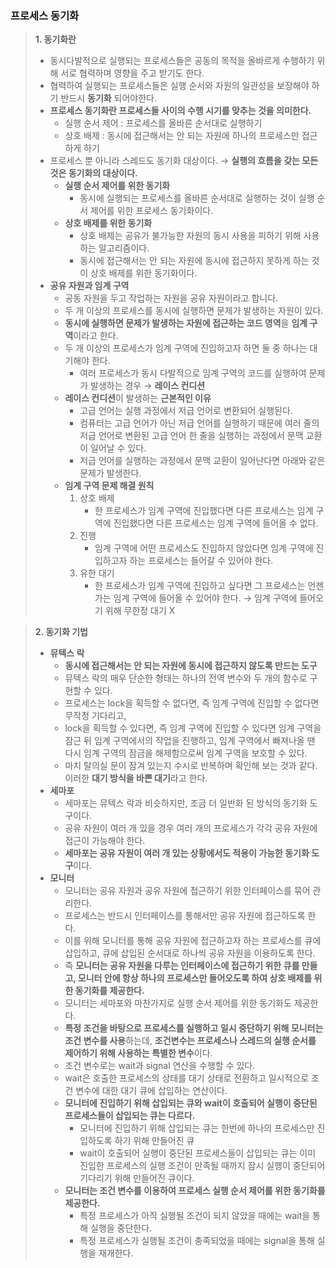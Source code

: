 ### 프로세스 동기화

> **1. 동기화란**
> 
> - 동시다발적으로 실행되는 프로세스들은 공동의 목적을 올바르게 수행하기 위해 서로 협력하며 영향을 주고 받기도 한다.
> - 협력하여 실행되는 프로세스들은 실행 순서와 자원의 일관성을 보장해야 하기 반드시 **동기화** 되어야한다.
> - **프로세스 동기화란 프로세스들 사이의 수행 시기를 맞추는 것을 의미한다.**
>     - 실행 순서 제어 : 프로세스를 올바른 순서대로 실행하기
>     - 상호 배제 : 동시에 접근해서는 안 되는 자원에 하나의 프로세스만 접근하게 하기
> - 프로세스 뿐 아니라 스레드도 동기화 대상이다. → **실행의 흐름을 갖는 모든 것은 동기화의 대상이다.**
>     - **실행 순서 제어를 위한 동기화** 
>         - 동시에 실행되는 프로세스를 올바른 순서대로 실행하는 것이 실행 순서 제어를 위한 프로세스 동기화이다.
>     - **상호 배제를 위한 동기화** 
>         - 상호 배제는 공유가 불가능한 자원의 동시 사용을 피하기 위해 사용하는 알고리즘이다.
>         - 동시에 접근해서는 안 되는 자원에 동시에 접근하지 못하게 하는 것이 상호 배제를 위한 동기화이다.
> - **공유 자원과 임계 구역**
>     - 공동 자원을 두고 작업하는 자원을 공유 자원이라고 합니다.
>     - 두 개 이상의 프로세스를 동시에 실행하면 문제가 발생하는 자원이 있다.
>     - **동시에 실행하면 문제가 발생하는 자원에 접근하는 코드 영역**을 **임계 구역**이라고 한다.
>     - 두 개 이상의 프로세스가 임계 구역에 진입하고자 하면 둘 중 하나는 대기해야 한다.
>         - 여러 프로세스가 동시 다발적으로 임계 구역의 코드를 실행하여 문제가 발생하는 경우 → **레이스 컨디션**
>     - **레이스 컨디션**이 발생하는 **근본적인 이유**
>         - 고급 언어는 실행 과정에서 저급 언어로 변환되어 실행된다.
>         - 컴퓨터는 고급 언어가 아닌 저급 언어를 실행하기 때문에 여러 줄의 저급 언어로 변환된 고급 언어 한 줄을 실행하는 과정에서 문맥 교환이 일어날 수 있다.
>         - 저급 언어를 실행하는 과정에서 문맥 교환이 일어난다면 아래와 같은 문제가 발생한다.
>     - **임계 구역 문제 해결 원칙**
>         1. 상호 배제 
>             - 한 프로세스가 임계 구역에 진입했다면 다른 프로세스는 임계 구역에 진입했다면 다른 프로세스는 임계 구역에 들어올 수 없다.
>         2. 진행 
>             - 임계 구역에 어떤 프로세스도 진입하지 않았다면 임계 구역에 진입하고자 하는 프로세스는 들어갈 수 있어야 한다.
>         3. 유한 대기 
>             - 한 프로세스가 임계 구역에 진입하고 싶다면 그 프로세스는 언젠가는 임계 구역에 들어올 수 있어야 한다. → 임계 구역에 들어오기 위해 무한정 대기 X

> **2. 동기화 기법**
> 
> - **뮤텍스 락**
>     - **동시에 접근해서는 안 되는 자원에 동시에 접근하지 않도록 만드는 도구**
>     - 뮤텍스 락의 매우 단순한 형태는 하나의 전역 변수와 두 개의 함수로 구현할 수 있다.
>     - 프로세스는 lock을 획득할 수 없다면, 즉 임계 구역에 진입할 수 없다면 무작정 기다리고,
>     - lock을 획득할 수 있다면, 즉 임계 구역에 진입할 수 있다면 임계 구역을 잠근 뒤 임계 구역에서의 작업을 진행하고, 임계 구역에서 빠져나올 땐 다시 임계 구역의 잠금을 해제함으로써 임계 구역을 보호할 수 있다.
>     - 마치 탈의실 문이 잠겨 있는지 수시로 반복하며 확인해 보는 것과 같다. 이러한 **대기 방식을 바쁜 대기**라고 한다.
> - **세마포**
>     - 세마포는 뮤텍스 락과 비슷하지만, 조금 더 일반화 된 방식의 동기화 도구이다.
>     - 공유 자원이 여러 개 있을 경우 여러 개의 프로세스가 각각 공유 자원에 접근이 가능해야 한다.
>     - **세마포는 공유 자원이 여러 개 있는 상황에서도 적용이 가능한 동기화 도구**이다.
> - **모니터**
>     - 모니터는 공유 자원과 공유 자원에 접근하기 위한 인터페이스를 묶어 관리한다.
>     - 프로세스는 반드시 인터페이스를 통해서만 공유 자원에 접근하도록 한다.
>     - 이를 위해 모니터를 통해 공유 자원에 접근하고자 하는 프로세스를 큐에 삽입하고, 큐에 삽입된 순서대로 하나씩 공유 자원을 이용하도록 한다.
>     - 즉 **모니터는 공유 자원을 다루는 인터페이스에 접근하기 위한 큐를 만들고, 모니터 안에 항상 하나의 프로세스만 들어오도록 하여 상호 배제를 위한 동기화를 제공한다.**
>     - 모니터는 세마포와 마찬가지로 실행 순서 제어를 위한 동기화도 제공한다.
>     - **특정 조건을 바탕으로 프로세스를 실행하고 일시 중단하기 위해 모니터는 조건 변수를 사용**하는데, **조건변수는 프로세스나 스레드의 실행 순서를 제어하기 위해 사용하는 특별한 변수**이다.
>     - 조건 변수로는 wait과 signal 연산을 수행할 수 있다.
>     - wait은 호출한 프로세스의 상태를 대기 상태로 전환하고 일시적으로 조건 변수에 대한 대기 큐에 삽입하는 연산이다.
>     - **모니터에 진입하기 위해 삽입되는 큐와 wait이 호출되어 실행이 중단된 프로세스들이 삽입되는 큐는 다르다.**
>         - 모니터에 진입하기 위해 삽입되는 큐는 한번에 하나의 프로세스만 진입하도록 하기 위해 만들어진 큐
>         - wait이 호출되어 실행이 중단된 프로세스들이 삽입되는 큐는 이미 진입한 프로세스의 실행 조건이 만족될 때까지 잠시 실행이 중단되어 기다리기 위해 만들어진 큐이다.
>     - **모니터는 조건 변수를 이용하여 프로세스 실행 순서 제어를 위한 동기화를 제공한다.**
>         - 특정 프로세스가 아직 실행될 조건이 되지 않았을 때에는 wait을 통해 실행을 중단한다.
>         - 특정 프로세스가 실행될 조건이 충족되었을 때에는 signal을 통해 실행을 재개한다.

